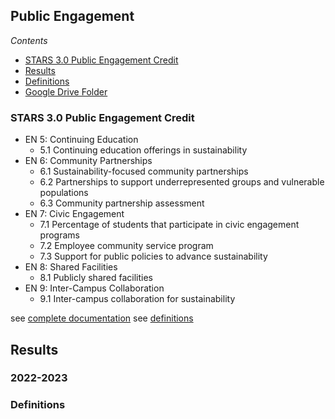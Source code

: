 ## Public Engagement

*Contents*
- [STARS 3.0 Public Engagement Credit](#stars-30-food--dining-credit)
- [Results](#results)
- [Definitions](#stars-credit-definitions)
- [Google Drive Folder](https://drive.google.com/drive/folders/1MpK4bpxYSuIs97QPZ0AMyqoNcxe-ACPu)

### STARS 3.0 Public Engagement Credit

- EN 5: Continuing Education	
  - 5.1 Continuing education offerings in sustainability
- EN 6: Community Partnerships	
  - 6.1 Sustainability-focused community partnerships
  - 6.2 Partnerships to support underrepresented groups and vulnerable populations
  - 6.3 Community partnership assessment
- EN 7: Civic Engagement	
  - 7.1 Percentage of students that participate in civic engagement programs
  - 7.2 Employee community service program
  - 7.3 Support for public policies to advance sustainability
- EN 8: Shared Facilities	
  - 8.1 Publicly shared facilities
- EN 9: Inter-Campus Collaboration	
  - 9.1 Inter-campus collaboration for sustainability

see [complete documentation](https://docs.google.com/document/d/1UgIhYWWg5GS7cB9qYvRpw76-ThuQZJ2X1spEiS1fp_U/edit#heading=h.43oau9mq61o0)
see [definitions](#stars-credit-definitions)

## Results

### 2022-2023

### Definitions
